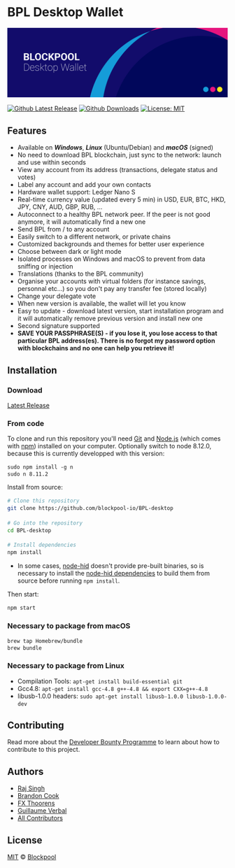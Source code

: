 # BPL Desktop Wallet

<p align="center">
    <img src="./banner.png" />
</p>

[![Github Latest Release](https://badgen.now.sh/github/release/blockpool-io/bpl-desktop)](https://github.com/blockpool-io/bpl-desktop/releases/latest)
[![Github Downloads](https://badgen.now.sh/github/assets-dl/blockpool-io/bpl-desktop)](https://github.com/blockpool-io/bpl-desktop/releases/latest)
[![License: MIT](https://badgen.now.sh/badge/license/MIT)](https://opensource.org/licenses/MIT)

## Features
* Available on ***Windows***, ***Linux*** (Ubuntu/Debian) and ***macOS*** (signed)
* No need to download BPL blockchain, just sync to the network: launch and use within seconds
* View any account from its address (transactions, delegate status and votes)
* Label any account and add your own contacts
* Hardware wallet support: Ledger Nano S
* Real-time currency value (updated every 5 min) in USD, EUR, BTC, HKD, JPY, CNY, AUD, GBP, RUB, ...
* Autoconnect to a healthy BPL network peer. If the peer is not good anymore, it will automatically find a new one
* Send BPL from / to any account
* Easily switch to a different network, or private chains
* Customized backgrounds and themes for better user experience
* Choose between dark or light mode
* Isolated processes on Windows and macOS to prevent from data sniffing or injection
* Translations (thanks to the BPL community)
* Organise your accounts with virtual folders (for instance savings, personnal etc...) so you don't pay any transfer fee (stored locally)
* Change your delegate vote
* When new version is available, the wallet will let you know
* Easy to update - download latest version, start installation program and it will automatically remove previous version and install new one
* Second signature supported
* **SAVE YOUR PASSPHRASE(S) - if you lose it, you lose access to that particular BPL address(es). There is no forgot my password option with blockchains and no one can help you retrieve it!**

## Installation

### Download
[Latest Release](../../releases/latest)

### From code

To clone and run this repository you'll need [Git](https://git-scm.com) and [Node.js](https://nodejs.org/en/download/) (which comes with [npm](http://npmjs.com)) installed on your computer. Optionally switch to node 8.12.0, because this is currently developped with this version:
```
sudo npm install -g n
sudo n 8.11.2
```

Install from source:
```bash
# Clone this repository
git clone https://github.com/blockpool-io/BPL-desktop

# Go into the repository
cd BPL-desktop

# Install dependencies 
npm install
```

* In some cases, [node-hid](https://github.com/node-hid/node-hid) doesn't provide pre-built binaries, so is necessary to install the [node-hid dependencies](https://github.com/node-hid/node-hid#compiling-from-source) to build them from source before running `npm install`.

Then start:
```bash
npm start
```

### Necessary to package from macOS

```
brew tap Homebrew/bundle
brew bundle
```

### Necessary to package from Linux

* Compilation Tools: ```apt-get install build-essential git```
* Gcc4.8: ```apt-get install gcc-4.8 g++-4.8 && export CXX=g++-4.8```
* libusb-1.0.0 headers: ```sudo apt-get install libusb-1.0.0 libusb-1.0.0-dev```


## Contributing
Read more about the [Developer Bounty Programme](https://www.blockpool.io/developer-bounty-programme) to learn about how to contribute to this project.

## Authors
- [Raj Singh](https://github.com/cyrus19901)
- [Brandon Cook](https://github.com/locohammerhead)
- [FX Thoorens](https://github.com/fix)
- [Guillaume Verbal](https://github.com/Doweig)
- [All Contributors](../../contributors)

## License
[MIT](LICENSE) © [Blockpool](https://blockpool.io)
